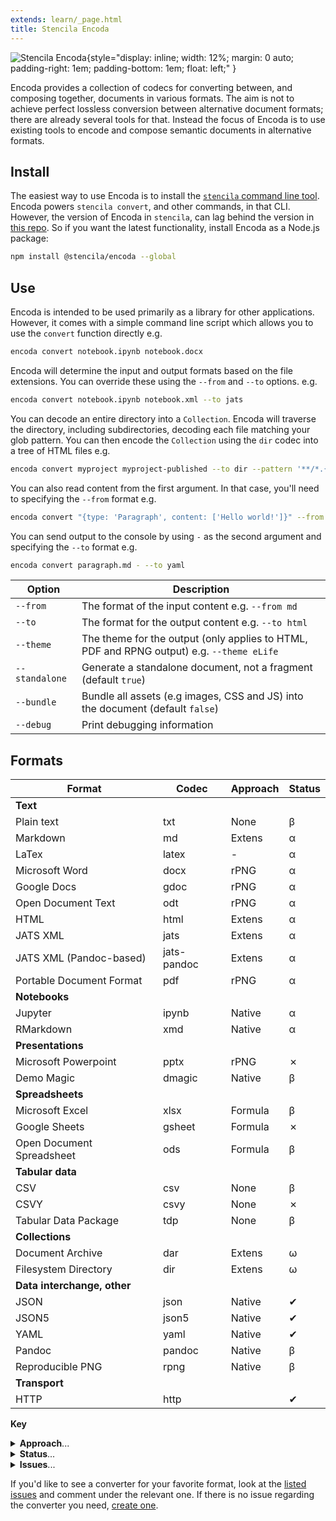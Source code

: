 ```yaml
---
extends: learn/_page.html
title: Stencila Encoda
---
```


![Stencila Encoda](/learn/img/convert.png){style="display: inline; width: 12%; margin: 0 auto; padding-right: 1em; padding-bottom: 1em; float: left;" }

Encoda provides a collection of codecs for converting between, and composing together, documents in various formats. The aim is not to achieve perfect lossless conversion between alternative document formats; there are already several tools for that. Instead the focus of Encoda is to use existing tools to encode and compose semantic documents in alternative formats.

## Install

The easiest way to use Encoda is to install the [`stencila` command line tool](https://github.com/stencila/stencila). Encoda powers `stencila convert`, and other commands, in that CLI. However, the version of Encoda in `stencila`, can lag behind the version in [this repo](https://github.com/stencila/encoda). So if you want the latest functionality, install Encoda as a Node.js package:

```bash
npm install @stencila/encoda --global
```

## Use

Encoda is intended to be used primarily as a library for other applications. However, it comes with a simple command line script which allows you to use the `convert` function directly e.g.

```bash
encoda convert notebook.ipynb notebook.docx
```

Encoda will determine the input and output formats based on the file extensions. You can override these using the `--from` and `--to` options. e.g.

```bash
encoda convert notebook.ipynb notebook.xml --to jats
```

You can decode an entire directory into a `Collection`. Encoda will traverse the directory, including subdirectories, decoding each file matching your glob pattern. You can then encode the `Collection` using the `dir` codec into a tree of HTML files e.g.

```bash
encoda convert myproject myproject-published --to dir --pattern '**/*.{rmd, csv}'
```

You can also read content from the first argument. In that case, you'll need to specifying the `--from` format e.g.

```bash
encoda convert "{type: 'Paragraph', content: ['Hello world!']}" --from json5 paragraph.md
```

You can send output to the console by using `-` as the second argument and specifying the `--to` format e.g.

```bash
encoda convert paragraph.md - --to yaml
```

| Option         | Description                                                                               |
| -------------- | ----------------------------------------------------------------------------------------- |
| `--from`       | The format of the input content e.g. `--from md`                                          |
| `--to`         | The format for the output content e.g. `--to html`                                        |
| `--theme`      | The theme for the output (only applies to HTML, PDF and RPNG output) e.g. `--theme eLife` |
| `--standalone` | Generate a standalone document, not a fragment (default `true`)                           |
| `--bundle`     | Bundle all assets (e.g images, CSS and JS) into the document (default `false`)            |
| `--debug`      | Print debugging information                                                               |

## Formats

| Format                      | Codec       | Approach | Status |
| --------------------------- | ----------- | -------- | ------ |
| **Text**                    |
| Plain text                  | txt         | None     | β      |
| Markdown                    | md          | Extens   | α      |
| LaTex                       | latex       | -        | α      |
| Microsoft Word              | docx        | rPNG     | α      |
| Google Docs                 | gdoc        | rPNG     | α      |
| Open Document Text          | odt         | rPNG     | α      |
| HTML                        | html        | Extens   | α      |
| JATS XML                    | jats        | Extens   | α      |
| JATS XML (Pandoc-based)     | jats-pandoc | Extens   | α      |
| Portable Document Format    | pdf         | rPNG     | α      |
| **Notebooks**               |
| Jupyter                     | ipynb       | Native   | α      |
| RMarkdown                   | xmd         | Native   | α      |
| **Presentations**           |
| Microsoft Powerpoint        | pptx        | rPNG     | ✗      |
| Demo Magic                  | dmagic      | Native   | β      |
| **Spreadsheets**            |
| Microsoft Excel             | xlsx        | Formula  | β      |
| Google Sheets               | gsheet      | Formula  | ✗      |
| Open Document Spreadsheet   | ods         | Formula  | β      |
| **Tabular data**            |
| CSV                         | csv         | None     | β      |
| CSVY                        | csvy        | None     | ✗      |
| Tabular Data Package        | tdp         | None     | β      |
| **Collections**             |
| Document Archive            | dar         | Extens   | ω      |
| Filesystem Directory        | dir         | Extens   | ω      |
| **Data interchange, other** |
| JSON                        | json        | Native   | ✔      |
| JSON5                       | json5       | Native   | ✔      |
| YAML                        | yaml        | Native   | ✔      |
| Pandoc                      | pandoc      | Native   | β      |
| Reproducible PNG            | rpng        | Native   | β      |
| **Transport**               |
| HTTP                        | http        |          | ✔      |

**Key**

<details>
  <summary><b id="format-approach">Approach</b>...</summary>
  How executable nodes (e.g. `CodeChunk` and `CodeExpr` nodes) are represented

- Native: the format natively supports executable nodes
- Extens.: executable nodes are supported via extensions to the format
- rPNG: executable nodes are supported via reproducible PNG images
- Formula: executable `CodeExpr` nodes are represented using formulae

</details>

<details>
  <summary><b id="format-status">Status</b>...</summary>

- ✗: Not yet implemented
- ω: Work in progress
- α: Alpha, initial implementation
- β: Beta, ready for user testing
- ✔: Ready for production use

</details>

<details>
  <summary><b id="format-issues">Issues</b>...</summary>
  Link to open issues and PRs for the format (please check there before submitting a new issue 🙏)
</details>

If you'd like to see a converter for your favorite format, look at the [listed issues](https://github.com/stencila/encoda/issues) and comment under the relevant one. If there is no issue regarding the converter you need, [create one](https://github.com/stencila/encoda/issues/new).

